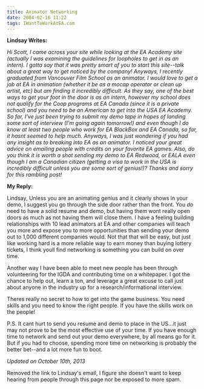 ```yaml
---
title: Animator Networking
date: 2004-02-16 11:22
tags: IWantToWorkAtEA.com
---
```

**Lindsay Writes:**

*Hi Scott, I came across your site while looking at the EA Academy site (actually I was examining the guidelines for loopholes to get in as an intern). I gotta say that it was pretty smart of you to start this site--talk about a great way to get noticed by the company! Anyways, I recently graduated from Vancouver Film School as an animator. I would love to get a job at EA in animation (whether it be as a mocap operator or clean up artist, etc) but am finding it incredibly difficult. As they say, one of the best ways to get your foot in the door is as an intern, however my school does not qualify for the Coop programs at EA Canada (since it is a private school) and you need to be an American to get into the USA EA Academy. So far, I've just been trying to submit my demo tape in hopes of landing some sort of interview (I'm going again tomorrow!) and even though I do know at least two people who work for EA BlackBox and EA Canada, so far, it hasnt seemed to help much. Anyways, I was just wondering if you had any insight as to breaking into EA as an animator. I noticed your great advice on emailing people with credits on your favorite EA games. Also, do you think it is worth a shot sending my demo to EA Redwood, or EALA even though I am a Canadian citizen (getting a visa to work in the USA is incredibly difficult unless you are some sort of genius!)? Thanks and sorry for this rambling post!*

**My Reply:** 

Lindsay, Unless you are an animating genius and it clearly shows in your demo, I suggest you go through the side door rather than the front. You *do* need to have a solid resume and demo, but having them wont really open doors as much as not having them will close them. I have a feeling building relationships with 10 lead animators at EA and other companies will teach you more and expose you to more opportunities than sending your demo out to 1,000 different companies would. Not that that will be easy, but just like working hard is a more reliable way to earn money than buying lottery tickets, I think youll find networking is something you can build on over time.

Another way I have been able to meet new people has been through volunteering for the IGDA and contributing time on a whitepaper. I got the chance to help out, learn a ton, and leverage a great excuse to call just about anyone in the industry up for a research/informational interview.

Theres really no secret to how to get into the game business. You need skills and you need to know the right people. If you have the skills work on the people!

P.S. It cant hurt to send you resume and demo to place in the US...it just may not prove to be the most effective use of your time. If you have enough time to network and send out your demo everywhere, by all means go for it. But if you had to choose, spending more time on networking is probably the better bet--and a lot more fun to boot.

*Updated on October 10th, 2013*

Removed the link to Lindsay's email, I figure she doesn't want to keep hearing from people through this page nor be exposed to more spam.
